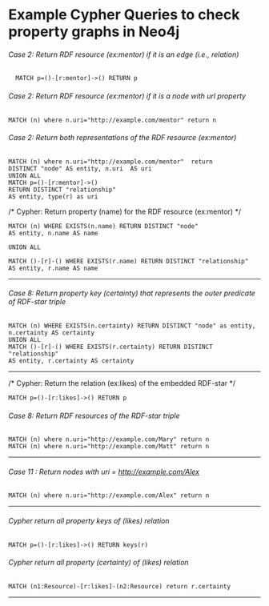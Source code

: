 # Example Cypher Queries to check property graphs in Neo4j

###### Case 2: Return RDF resource (ex:mentor) if it is an edge (i.e., relation)
```
  MATCH p=()-[r:mentor]->() RETURN p
```
###### Case 2: Return RDF resource (ex:mentor) if it is a node with url property 
```
MATCH (n) where n.uri="http://example.com/mentor" return n
```

######  Case 2: Return both representations of the RDF resource (ex:mentor)
```
MATCH (n) where n.uri="http://example.com/mentor"  return 
DISTINCT "node" AS entity, n.uri  AS uri 
UNION ALL
MATCH p=()-[r:mentor]->() 
RETURN DISTINCT "relationship" 
AS entity, type(r) as uri 
```

/* Cypher: Return property (name) for the RDF resource (ex:mentor) */

```
MATCH (n) WHERE EXISTS(n.name) RETURN DISTINCT "node" 
AS entity, n.name AS name 

UNION ALL

MATCH ()-[r]-() WHERE EXISTS(r.name) RETURN DISTINCT "relationship" 
AS entity, r.name AS name 
```
-------
###### Case 8: Return property key (certainty) that represents the outer predicate of RDF-star triple
```
MATCH (n) WHERE EXISTS(n.certainty) RETURN DISTINCT "node" as entity, 
n.certainty AS certainty 
UNION ALL 
MATCH ()-[r]-() WHERE EXISTS(r.certainty) RETURN DISTINCT "relationship" 
AS entity, r.certainty AS certainty 
```
-------
/* Cypher: Return the relation (ex:likes) of the embedded RDF-star */
```
MATCH p=()-[r:likes]->() RETURN p 
```
###### Case 8: Return RDF resources of the RDF-star triple
```
MATCH (n) where n.uri="http://example.com/Mary" return n
MATCH (n) where n.uri="http://example.com/Matt" return n
```
-------

###### Case 11 : Return nodes with uri = http://example.com/Alex
```
MATCH (n) where n.uri="http://example.com/Alex" return n
```
------
 ###### Cypher return all property keys of (likes) relation
 
 ```
 MATCH p=()-[r:likes]->() RETURN keys(r)
 ```
 
###### Cypher return all property (certainty) of (likes) relation  
 
 ```
 MATCH (n1:Resource)-[r:likes]-(n2:Resource) return r.certainty 
```
------



